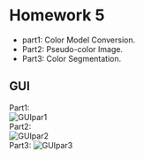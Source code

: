 # Homework 5
- part1: Color Model Conversion.
- Part2: Pseudo-color Image.
- Part3: Color Segmentation.
## GUI
Part1:  
![GUIpar1](https://github.com/ChengZheWu/Principles-and-Applications-of-Digital-Image-Processing/blob/main/hw5/GUIpart1.png)  
Part2:  
![GUIpar2](https://github.com/ChengZheWu/Principles-and-Applications-of-Digital-Image-Processing/blob/main/hw5/GUIpart2.png)  
Part3:
![GUIpar3](https://github.com/ChengZheWu/Principles-and-Applications-of-Digital-Image-Processing/blob/main/hw5/GUIpart3.png)  
